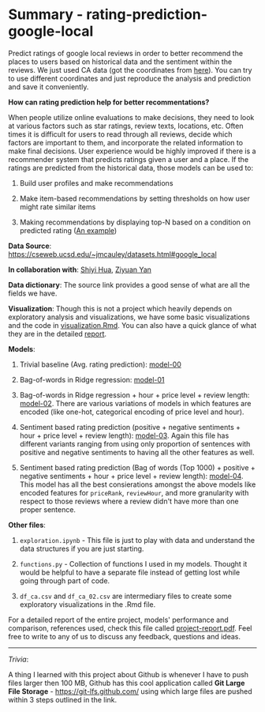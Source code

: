 # Summary - rating-prediction-google-local
Predict ratings of google local reviews in order to better recommend the places to users based on historical data and the sentiment within the reviews. We just used CA data (got the coordinates from [here](https://latitudelongitude.org/us/#:~:targetText=Lat%2Dlong%20coorditates%20for%20cities,from%20%2D161.75583%20to%20%2D68.01197.&targetText=Washington%2C%20D.C.,(Washington%2C%20D.C.))). You can try to use different coordinates and just reproduce the analysis and prediction and save it conveniently.

**How can rating prediction help for better recommentations?**

When people utilize online evaluations to make decisions, they need to look at various factors such as star ratings, review texts, locations, etc. Often times it is difficult for users to read through all reviews, decide which factors are important to them, and incorporate the related information to make final decisions. User experience would be highly improved if there is a recommender system that predicts ratings given a user and a place. If the ratings are predicted from the historical data, those models can be used to:

1. Build user profiles and make recommendations

2. Make item-based recommendations by setting thresholds on how user might rate similar items

3. Making recommendations by displaying top-N based on a condition on predicted rating ([An example](https://towardsdatascience.com/evaluating-a-real-life-recommender-system-error-based-and-ranking-based-84708e3285b))

**Data Source**: https://cseweb.ucsd.edu/~jmcauley/datasets.html#google_local

**In collaboration with**: [Shiyi Hua](https://www.linkedin.com/in/shiyi-letty-hua-2a7117129/), [Ziyuan Yan](https://www.linkedin.com/in/ziyuan-esther-yan-664732132/)

**Data dictionary**: The source link provides a good sense of what are all the fields we have.

**Visualization**: Though this is not a project which heavily depends on exploratory analysis and visualizations, we  have some basic visualizations and the code in [visualization.Rmd](https://github.com/akshayreddykotha/rating-prediction-google-local/blob/master/visualization.Rmd). You can also have a quick glance of what they are in the detailed [report](https://github.com/akshayreddykotha/rating-prediction-google-local/blob/master/project-report.pdf).

**Models**:

1. Trivial baseline (Avg. rating prediction): [model-00](https://github.com/akshayreddykotha/rating-prediction-google-local/blob/master/models/model-00.ipynb)

2. Bag-of-words in Ridge regression: [model-01](https://github.com/akshayreddykotha/rating-prediction-google-local/blob/master/models/model-01.ipynb)

3. Bag-of-words in Ridge regression + hour + price level + review length: [model-02](https://github.com/akshayreddykotha/rating-prediction-google-local/blob/master/models/model-02.ipynb). There are various variations of models in which features are encoded (like one-hot, categorical encoding of price level and hour).

4. Sentiment based rating prediction (positive + negative sentiments + hour + price level + review length): [model-03](https://github.com/akshayreddykotha/rating-prediction-google-local/blob/master/models/model-03.ipynb). Again this file has different variants ranging from using only proportion of sentences with positive and negative sentiments to having all the other features as well.

5. Sentiment based rating prediction (Bag of words (Top 1000) + positive + negative sentiments + hour + price level + review length): [model-04](https://github.com/akshayreddykotha/rating-prediction-google-local/blob/master/models/model-04.ipynb). This model has all the best consierations amongst the above models like encoded features for `priceRank`, `reviewHour`, and more granularity with respect to those reviews where a review didn't have more than one proper sentence.

**Other files**:

1. `exploration.ipynb` - This file is just to play with data and understand the data structures if you are just starting. 

2. `functions.py` - Collection of functions I used in my models. Thought it would be helpful to have a separate file instead of getting lost while going through part of code.

3. `df_ca.csv` and `df_ca_02.csv` are intermediary files to create some exploratory visualizations in the .Rmd file.

For a detailed report of the entire project, models' performance and comparison, references used,  check this file called [project-report.pdf](https://github.com/akshayreddykotha/rating-prediction-google-local/blob/master/project-report.pdf). Feel free to write to any of us to discuss any feedback, questions and ideas.

**************************************************************************************************************************
*Trivia*:

A thing I learned with this project about Github is whenever I have to push files larger then 100 MB, Github has this cool application called **Git Large File Storage** - https://git-lfs.github.com/ using which large files are pushed within 3 steps outlined in the link.